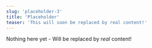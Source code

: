 ```yaml
---
slug: 'placeholder-3'
title: 'Placeholder'
teaser: 'This will soon be replaced by real content!'
---
```


Nothing here yet - Will be replaced by *real* content!